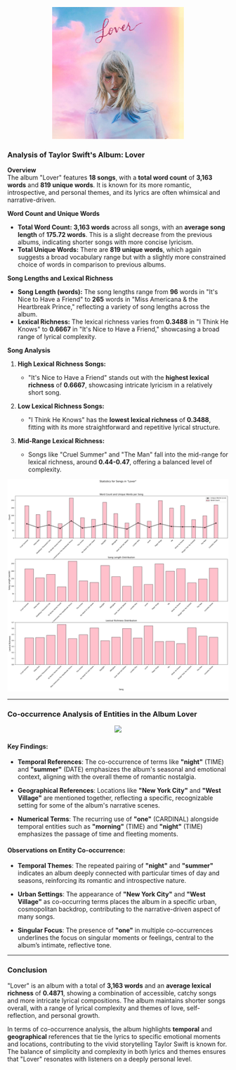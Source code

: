 <p align="center">
  <img src="https://github.com/amerchant23/MSDS-453-Final-Project/blob/main/Images/Album%20Art/Lover.jpg" width="300" />
</p>

### Analysis of Taylor Swift's Album: Lover
**Overview**  
The album "Lover" features **18 songs**, with a **total word count** of **3,163 words** and **819 unique words**. It is known for its more romantic, introspective, and personal themes, and its lyrics are often whimsical and narrative-driven.

**Word Count and Unique Words**  
- **Total Word Count:** **3,163 words** across all songs, with an **average song length** of **175.72 words**. This is a slight decrease from the previous albums, indicating shorter songs with more concise lyricism.
- **Total Unique Words:** There are **819 unique words**, which again suggests a broad vocabulary range but with a slightly more constrained choice of words in comparison to previous albums.

**Song Lengths and Lexical Richness**  
- **Song Length (words):** The song lengths range from **96** words in "It's Nice to Have a Friend" to **265** words in "Miss Americana & the Heartbreak Prince," reflecting a variety of song lengths across the album.
- **Lexical Richness:** The lexical richness varies from **0.3488** in "I Think He Knows" to **0.6667** in "It's Nice to Have a Friend," showcasing a broad range of lyrical complexity.

**Song Analysis**  
1. **High Lexical Richness Songs:**
   - "It's Nice to Have a Friend" stands out with the **highest lexical richness** of **0.6667**, showcasing intricate lyricism in a relatively short song.

2. **Low Lexical Richness Songs:**
   - "I Think He Knows" has the **lowest lexical richness** of **0.3488**, fitting with its more straightforward and repetitive lyrical structure.

3. **Mid-Range Lexical Richness:**
   - Songs like "Cruel Summer" and "The Man" fall into the mid-range for lexical richness, around **0.44-0.47**, offering a balanced level of complexity.

<p align="center">
  <img src="https://github.com/amerchant23/MSDS-453-Final-Project/blob/main/Images/Album%20Analysis%20Visuals/Album7.png" />
</p>

---

### Co-occurrence Analysis of Entities in the Album Lover

<p align="center">
  <img src="[https://github.com/amerchant23/MSDS-453-Final-Project/blob/main/Images/Album%20Analysis%20Visuals/Album7.png](https://github.com/amerchant23/MSDS-453-Final-Project/blob/main/Images/Album%20Analysis%20Visuals/Lover_entity_graph.png)" />
</p>

#### Key Findings:
- **Temporal References**: The co-occurrence of terms like **"night"** (TIME) and **"summer"** (DATE) emphasizes the album's seasonal and emotional context, aligning with the overall theme of romantic nostalgia.
  
- **Geographical References**: Locations like **"New York City"** and **"West Village"** are mentioned together, reflecting a specific, recognizable setting for some of the album's narrative scenes.
  
- **Numerical Terms**: The recurring use of **"one"** (CARDINAL) alongside temporal entities such as **"morning"** (TIME) and **"night"** (TIME) emphasizes the passage of time and fleeting moments.

#### Observations on Entity Co-occurrence:
- **Temporal Themes**: The repeated pairing of **"night"** and **"summer"** indicates an album deeply connected with particular times of day and seasons, reinforcing its romantic and introspective nature.
  
- **Urban Settings**: The appearance of **"New York City"** and **"West Village"** as co-occurring terms places the album in a specific urban, cosmopolitan backdrop, contributing to the narrative-driven aspect of many songs.

- **Singular Focus**: The presence of **"one"** in multiple co-occurrences underlines the focus on singular moments or feelings, central to the album’s intimate, reflective tone.

---

### Conclusion  
"Lover" is an album with a total of **3,163 words** and an **average lexical richness** of **0.4871**, showing a combination of accessible, catchy songs and more intricate lyrical compositions. The album maintains shorter songs overall, with a range of lyrical complexity and themes of love, self-reflection, and personal growth.

In terms of co-occurrence analysis, the album highlights **temporal** and **geographical** references that tie the lyrics to specific emotional moments and locations, contributing to the vivid storytelling Taylor Swift is known for. The balance of simplicity and complexity in both lyrics and themes ensures that "Lover" resonates with listeners on a deeply personal level.
